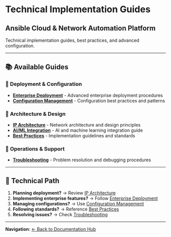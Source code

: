 # Technical Implementation Guides
## Ansible Cloud & Network Automation Platform

Technical implementation guides, best practices, and advanced configuration.

---

## 📚 Available Guides

### 🚀 **Deployment & Configuration**
- **[Enterprise Deployment](enterprise-deployment.md)** - Advanced enterprise deployment procedures
- **[Configuration Management](configuration-management.md)** - Configuration best practices and patterns

### 📐 **Architecture & Design**
- **[IP Architecture](ip_architecture.md)** - Network architecture and design principles
- **[AI/ML Integration](ai-ml-integration.md)** - AI and machine learning integration guide
- **[Best Practices](best-practices.md)** - Implementation guidelines and standards

### 🔧 **Operations & Support**
- **[Troubleshooting](troubleshooting.md)** - Problem resolution and debugging procedures

---

## 🎯 Technical Path

1. **Planning deployment?** → Review [IP Architecture](ip_architecture.md)
2. **Implementing enterprise features?** → Follow [Enterprise Deployment](enterprise-deployment.md)
3. **Managing configurations?** → Use [Configuration Management](configuration-management.md)
4. **Following standards?** → Reference [Best Practices](best-practices.md)
5. **Resolving issues?** → Check [Troubleshooting](troubleshooting.md)

---

**Navigation**: [← Back to Documentation Hub](../README.md)